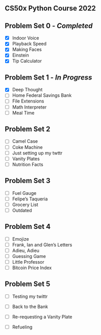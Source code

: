 ## CS50x Python Course 2022

## Problem Set 0 - _Completed_
- [x] Indoor Voice
- [x] Playback Speed
- [x] Making Faces
- [x] Einstein
- [x] Tip Calculator

## Problem Set 1 - _In Progress_
- [x] Deep Thought
- [ ] Home Federal Savings Bank
- [ ] File Extensions
- [ ] Math Interpreter
- [ ] Meal Time

## Problem Set 2
- [ ] Camel Case
- [ ] Coke Machine
- [ ] Just setting up my twttr
- [ ] Vanity Plates
- [ ] Nutrition Facts

## Problem Set 3
- [ ] Fuel Gauge
- [ ] Felipe’s Taqueria
- [ ] Grocery List
- [ ] Outdated

## Problem Set 4
- [ ] Emojize
- [ ] Frank, Ian and Glen’s Letters
- [ ] Adieu, Adieu
- [ ] Guessing Game
- [ ] Little Professor
- [ ] Bitcoin Price Index

## Problem Set 5
- [ ] Testing my twittr
- [ ] Back to the Bank
- [ ] Re-requesting a Vanity Plate
- [ ] Refueling


